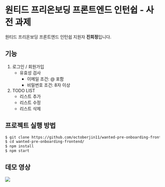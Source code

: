 # 원티드 프리온보딩 프론트엔드 인턴쉽 - 사전 과제

원티드 프리온보딩 프론트엔드 인턴쉽 지원자 **진희정**입니다.

## 기능

1.  로그인 / 회원가입
    -   유효성 검사
        -   이메일 조건: @ 포함
        -   비밀번호 조건: 8자 이상
2.  TODO LIST
    -   리스트 추가
    -   리스트 수정
    -   리스트 삭제

## 프로젝트 실행 방법

```bash
$ git clone https://github.com/octoberjin11/wanted-pre-onboarding-frontend.git
$ cd wanted-pre-onboarding-frontend/
$ npm install
$ npm start
```

## 데모 영상

<img src="https://github.com/octoberjin11/wanted-pre-onboarding-frontend/assets/49128865/ff6bbb13-0756-40fb-936b-2d95db5e2f00">
